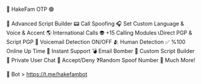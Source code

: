 📲 HakeFam OTP  🟢 
 
📝 Advanced Script Builder 
📟 Call Spoofing 
🎧 Set Custom Language & Voice & Accent 
🌎 International Calls 
👽 +15 Calling Modules 
📞Direct PGP & Script PGP 
🤖 Voicemail Detection ON/OFF 
🫂 Human Detection 
✅ %100 Online Up Time 
📩 Instant Support 
💣 Email Bomber 
📜 Custom Script Builder 
💬 Private User Chat 
🔄 Accept/Deny 
❓Random Spoof Number 
💎 Much More! 
 
🛒  Bot > https://t.me/hakefambot
